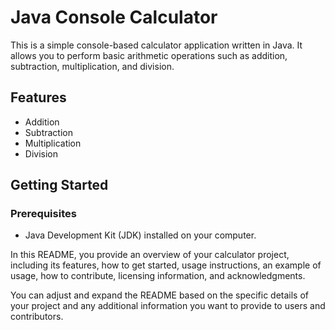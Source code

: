 

# Java Console Calculator

This is a simple console-based calculator application written in Java. It allows you to perform basic arithmetic operations such as addition, subtraction, multiplication, and division.

## Features

- Addition
- Subtraction
- Multiplication
- Division

## Getting Started

### Prerequisites

- Java Development Kit (JDK) installed on your computer.


In this README, you provide an overview of your calculator project, including its features, how to get started, usage instructions, an example of usage, how to contribute, licensing information, and acknowledgments.

You can adjust and expand the README based on the specific details of your project and any additional information you want to provide to users and contributors.
